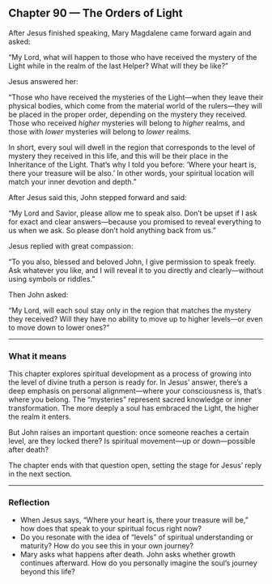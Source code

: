 ## Chapter 90 — The Orders of Light

After Jesus finished speaking, Mary Magdalene came forward again and asked:

“My Lord, what will happen to those who have received the mystery of the Light while in the realm of the last Helper? What will they be like?”

Jesus answered her:

“Those who have received the mysteries of the Light—when they leave their physical bodies, which come from the material world of the rulers—they will be placed in the proper order, depending on the mystery they received.
Those who received *higher* mysteries will belong to *higher* realms, and those with *lower* mysteries will belong to *lower* realms.

In short, every soul will dwell in the region that corresponds to the level of mystery they received in this life, and this will be their place in the Inheritance of the Light. That’s why I told you before: ‘Where your heart is, there your treasure will be also.’ In other words, your spiritual location will match your inner devotion and depth.”

After Jesus said this, John stepped forward and said:

“My Lord and Savior, please allow me to speak also. Don’t be upset if I ask for exact and clear answers—because you promised to reveal everything to us when we ask. So please don’t hold anything back from us.”

Jesus replied with great compassion:

“To you also, blessed and beloved John, I give permission to speak freely. Ask whatever you like, and I will reveal it to you directly and clearly—without using symbols or riddles.”

Then John asked:

“My Lord, will each soul stay only in the region that matches the mystery they received? Will they have no ability to move up to higher levels—or even to move down to lower ones?”

---

### What it means

This chapter explores spiritual development as a process of growing into the level of divine truth a person is ready for. In Jesus’ answer, there’s a deep emphasis on personal alignment—where your consciousness is, that’s where you belong. The “mysteries” represent sacred knowledge or inner transformation. The more deeply a soul has embraced the Light, the higher the realm it enters.

But John raises an important question: once someone reaches a certain level, are they locked there? Is spiritual movement—up or down—possible after death?

The chapter ends with that question open, setting the stage for Jesus’ reply in the next section.

---

### Reflection

* When Jesus says, “Where your heart is, there your treasure will be,” how does that speak to your spiritual focus right now?
* Do you resonate with the idea of “levels” of spiritual understanding or maturity? How do you see this in your own journey?
* Mary asks what happens after death. John asks whether growth continues afterward. How do you personally imagine the soul’s journey beyond this life?

